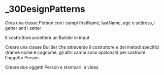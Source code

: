 # _30DesignPatterns

Crea una classe Person con i campi firstName, lastName, age e address, i getter and i setter

Il costruttore accetterà un Builder in input

Creare una classe Builder che attraverso il costruttore e dei metodi specifici (tranne nome e cognome, gli altri campi sono opzionali) per costruire l'oggetto Person.

Creare due oggetti Person e stamparli a video
